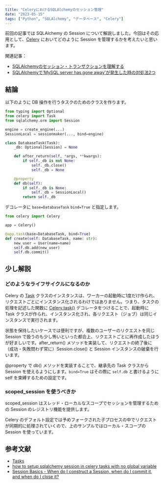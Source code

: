 ```yaml
---
title: "CeleryにおけるSQLAlchemyのセッション管理"
date: "2023-05-15"
tags: ["Python", "SQLAlchemy", "データベース", "Celery"]
---
```


前回の記事では SQLAlchemy の Session について解説しました。今回はその応用として、[Celery](https://docs.celeryq.dev/en/stable/index.html) においてどのように Session を管理するかを考えたいと思います。

関連記事：
* [SQLAlchemyのセッション・トランザクションを理解する](/posts/2023/05/sqlalchemy-sessions-and-transactions)
* [SQLAlchemyで'MySQL server has gone away'が発生した時の対処法2つ](/posts/2023/01/sqlalchemy-dealing-with-disconnects)

## 結論

以下のように DB 操作を行うタスクのためのクラスを作ります。

```python
from typing import Optional
from celery import Task
from sqlalchemy.orm import Session

engine = create_engine(...)
SessionLocal = sessionmaker(..., bind=engine)

class DatabaseTask(Task):
    _db: Optional[Session] = None

    def after_return(self, *args, **kwargs):
        if self._db is not None:
            self._db.close()
            self._db = None

    @property
    def db(self):
        if self._db is None:
            self._db = SessionLocal()
        return self._db
```

デコレータに `base=DatabaseTask` `bind=True` と指定します。

```python
from celery import Celery

app = Celery()

@app.task(base=DatabaseTask, bind=True)
def create(self: DatabaseTask, name: str):
    new_user = User(name=name)
    self.db.add(new_user)
    self.db.commit()
```

## 少し解説

### どのようなライフサイクルになるのか

Celery の [Task](https://docs.celeryq.dev/en/stable/reference/celery.app.task.html) クラスのインスタンスは、ワーカーの起動時に1度だけ作られ、リクエストごとにインスタンス化されるわけではありません。つまり、タスクの処理を記述した関数に [Celery.task()](https://docs.celeryq.dev/en/stable/reference/celery.html#celery.Celery.task) デコレータをつけることで、起動時に Task クラスが作られ、インスタンス化され、各リクエスト（ジョブ）は同じインスタンスで実行されます。

状態を保持したいケースでは便利ですが、複数のユーザーのリクエストを同じ Session で扱うのも少し怖いといった都合上、リクエストごとに再作成したほうが好ましいです。after_return() メソッドを実装して、リクエストの終了後に（成功・失敗問わず常に）Session.close() と Session インスタンスの破棄を行います。

@property で db() メソッドを実装することで、継承先の Task クラスから Session を使えるようにします。`bind=True` はその際に `self.db` と書けるように self を束縛するための設定です。

### scoped_session を使うべきか

scoped_session はスレッド・ローカルなスコープでセッションを管理するための Session のレジストリ機能を提供します。

Celery のデフォルト設定では予めフォークされた子プロセスの中でリクエストが同期的に処理されていくので、上のサンプルではローカル・スコープの Session を使っています。

## 参考文献

* [Tasks](https://docs.celeryq.dev/en/stable/userguide/tasks.html)
* [how to setup sqlalchemy session in celery tasks with no global variable](https://stackoverflow.com/questions/31999269/how-to-setup-sqlalchemy-session-in-celery-tasks-with-no-global-variable)
* [Session Basics - When do I construct a Session, when do I commit it, and when do I close it?](https://docs.sqlalchemy.org/en/20/orm/session_basics.html#when-do-i-construct-a-session-when-do-i-commit-it-and-when-do-i-close-it)
